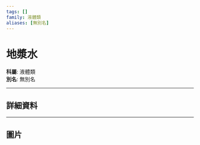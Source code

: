 ```yaml
---
tags: []
family: 液體類
aliases: [無別名]
---
```


# 地漿水

**科屬**: 液體類  
**別名**: 無別名  

---

## 詳細資料


---

## 圖片
